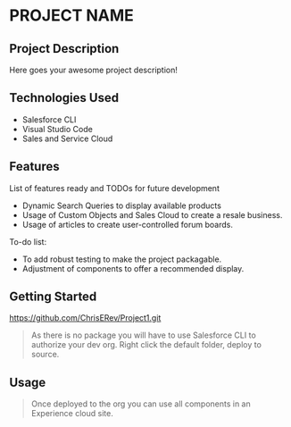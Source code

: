 # PROJECT NAME

## Project Description

Here goes your awesome project description!

## Technologies Used

* Salesforce CLI
* Visual Studio Code
* Sales and Service Cloud

## Features

List of features ready and TODOs for future development
* Dynamic Search Queries to display available products
* Usage of Custom Objects and Sales Cloud to create a resale business.
* Usage of articles to create user-controlled forum boards.

To-do list:
* To add robust testing to make the project packagable.
* Adjustment of components to offer a recommended display.

## Getting Started
   
https://github.com/ChrisERev/Project1.git

> As there is no package you will have to use Salesforce CLI to authorize your dev org. 
> Right click the default folder, deploy to source.

## Usage

> Once deployed to the org you can use all components in an Experience cloud site.

